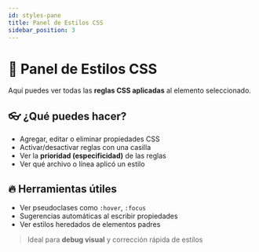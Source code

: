 ```yaml
---
id: styles-pane
title: Panel de Estilos CSS
sidebar_position: 3
---
```


# 🎨 Panel de Estilos CSS

Aquí puedes ver todas las **reglas CSS aplicadas** al elemento seleccionado.

## 👓 ¿Qué puedes hacer?

- Agregar, editar o eliminar propiedades CSS
- Activar/desactivar reglas con una casilla
- Ver la **prioridad (especificidad)** de las reglas
- Ver qué archivo o línea aplicó un estilo

## 🔥 Herramientas útiles

- Ver pseudoclases como `:hover`, `:focus`
- Sugerencias automáticas al escribir propiedades
- Ver estilos heredados de elementos padres

> Ideal para **debug visual** y corrección rápida de estilos
